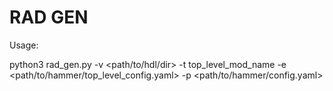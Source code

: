 # RAD GEN 

Usage:

python3 rad_gen.py -v <path/to/hdl/dir> -t top_level_mod_name -e <path/to/hammer/top_level_config.yaml> -p <path/to/hammer/config.yaml>
